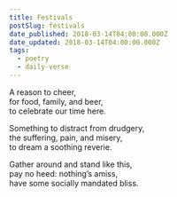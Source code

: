 ```yaml
---
title: Festivals
postSlug: festivals
date_published: 2018-03-14T04:00:00.000Z
date_updated: 2018-03-14T04:00:00.000Z
tags:
  - poetry
  - daily-verse
---
```


A reason to cheer,  
for food, family, and beer,  
to celebrate our time here.

Something to distract from drudgery,  
the suffering, pain, and misery,  
to dream a soothing reverie.

Gather around and stand like this,  
pay no heed: nothing’s amiss,  
have some socially mandated bliss.
